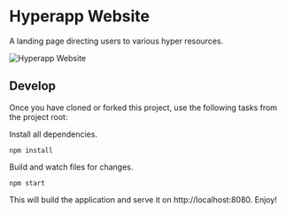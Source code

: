 # Hyperapp Website

A landing page directing users to various hyper resources.

![Hyperapp Website](https://user-images.githubusercontent.com/56996/29433459-2415578c-83da-11e7-93be-4928c554f36e.png)

## Develop

Once you have cloned or forked this project, use the following tasks from the project root:

Install all dependencies.

```
npm install
```

Build and watch files for changes.

```
npm start
```

This will build the application and serve it on http://localhost:8080. Enjoy!
